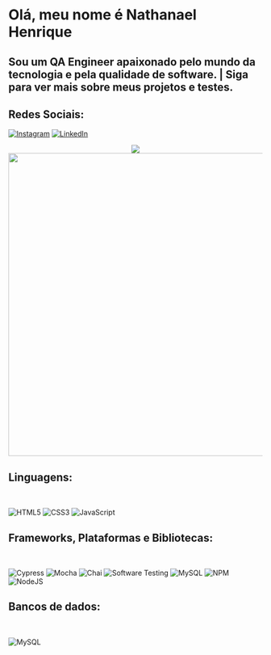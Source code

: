 # Olá, meu nome é Nathanael Henrique
## Sou um QA Engineer apaixonado pelo mundo da tecnologia e pela qualidade de software. | Siga para ver mais sobre meus projetos e testes.

## Redes Sociais:

[![Instagram](https://img.shields.io/badge/Instagram-E4405F?style=for-the-badge&logo=instagram&logoColor=white)](https://www.instagram.com/nathanxs7_/)
[![LinkedIn](https://img.shields.io/badge/LinkedIn-0077B5?style=for-the-badge&logo=linkedin&logoColor=white)](https://www.linkedin.com/in/nathanael-henrique-souza-nunes-256499330/)

<p align="center">
  <img src="https://readme-typing-svg.herokuapp.com/?font=monospace&color=00ffd2&size=25&center=true&vCenter=true&lines=QAEngineer+And+Back-End+Engineer;3D+Artist;Criatividade+Sem+Limites!"/>
  <br/>
  <img src="https://media2.giphy.com/media/v1.Y2lkPTc5MGI3NjExMncxMzc4eXkwejUzcGR2ZTFkYXUzNmdweWNzZ3JsZWhyYXdmOGk5MiZlcD12MV9pbnRlcm5hbF9naWZfYnlfaWQmY3Q9Zw/26tn33aiTi1jkl6H6/giphy.gif" width="600"/>
</p>

## Linguagens: 
<br/>

![HTML5](https://img.shields.io/badge/html5-%23E34F26.svg?style=for-the-badge&logo=html5&logoColor=white)
![CSS3](https://img.shields.io/badge/css3-%231572B6.svg?style=for-the-badge&logo=css3&logoColor=white)
![JavaScript](https://img.shields.io/badge/javascript-%23323330.svg?style=for-the-badge&logo=javascript&logoColor=%23F7DF1E)

## Frameworks, Plataformas e Bibliotecas:
<br/>

![Cypress](https://img.shields.io/badge/-cypress-%23E5E5E5?style=for-the-badge&logo=cypress&logoColor=058a5e)
![Mocha](https://img.shields.io/badge/-mocha-%238D6748?style=for-the-badge&logo=mocha&logoColor=white)
![Chai](https://img.shields.io/badge/chai-A30701?style=for-the-badge&logo=chai&logoColor=white)
![Software Testing](https://img.shields.io/badge/Software%20Testing-045498?style=for-the-badge&logo=testing-library&logoColor=white)
![MySQL](https://img.shields.io/badge/mysql-4479A1.svg?style=for-the-badge&logo=mysql&logoColor=white)
![NPM](https://img.shields.io/badge/NPM-%23CB3837.svg?style=for-the-badge&logo=npm&logoColor=white)
![NodeJS](https://img.shields.io/badge/node.js-6DA55F?style=for-the-badge&logo=node.js&logoColor=white)

## Bancos de dados:
<br/>

![MySQL](https://img.shields.io/badge/mysql-%2300f.svg?style=for-the-badge&logo=mysql&logoColor=white)
